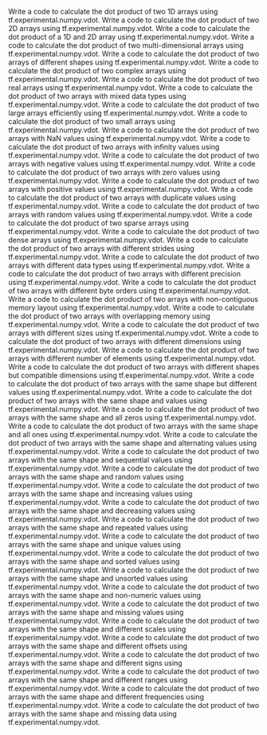 Write a code to calculate the dot product of two 1D arrays using tf.experimental.numpy.vdot.
Write a code to calculate the dot product of two 2D arrays using tf.experimental.numpy.vdot.
Write a code to calculate the dot product of a 1D and 2D array using tf.experimental.numpy.vdot.
Write a code to calculate the dot product of two multi-dimensional arrays using tf.experimental.numpy.vdot.
Write a code to calculate the dot product of two arrays of different shapes using tf.experimental.numpy.vdot.
Write a code to calculate the dot product of two complex arrays using tf.experimental.numpy.vdot.
Write a code to calculate the dot product of two real arrays using tf.experimental.numpy.vdot.
Write a code to calculate the dot product of two arrays with mixed data types using tf.experimental.numpy.vdot.
Write a code to calculate the dot product of two large arrays efficiently using tf.experimental.numpy.vdot.
Write a code to calculate the dot product of two small arrays using tf.experimental.numpy.vdot.
Write a code to calculate the dot product of two arrays with NaN values using tf.experimental.numpy.vdot.
Write a code to calculate the dot product of two arrays with infinity values using tf.experimental.numpy.vdot.
Write a code to calculate the dot product of two arrays with negative values using tf.experimental.numpy.vdot.
Write a code to calculate the dot product of two arrays with zero values using tf.experimental.numpy.vdot.
Write a code to calculate the dot product of two arrays with positive values using tf.experimental.numpy.vdot.
Write a code to calculate the dot product of two arrays with duplicate values using tf.experimental.numpy.vdot.
Write a code to calculate the dot product of two arrays with random values using tf.experimental.numpy.vdot.
Write a code to calculate the dot product of two sparse arrays using tf.experimental.numpy.vdot.
Write a code to calculate the dot product of two dense arrays using tf.experimental.numpy.vdot.
Write a code to calculate the dot product of two arrays with different strides using tf.experimental.numpy.vdot.
Write a code to calculate the dot product of two arrays with different data types using tf.experimental.numpy.vdot.
Write a code to calculate the dot product of two arrays with different precision using tf.experimental.numpy.vdot.
Write a code to calculate the dot product of two arrays with different byte orders using tf.experimental.numpy.vdot.
Write a code to calculate the dot product of two arrays with non-contiguous memory layout using tf.experimental.numpy.vdot.
Write a code to calculate the dot product of two arrays with overlapping memory using tf.experimental.numpy.vdot.
Write a code to calculate the dot product of two arrays with different sizes using tf.experimental.numpy.vdot.
Write a code to calculate the dot product of two arrays with different dimensions using tf.experimental.numpy.vdot.
Write a code to calculate the dot product of two arrays with different number of elements using tf.experimental.numpy.vdot.
Write a code to calculate the dot product of two arrays with different shapes but compatible dimensions using tf.experimental.numpy.vdot.
Write a code to calculate the dot product of two arrays with the same shape but different values using tf.experimental.numpy.vdot.
Write a code to calculate the dot product of two arrays with the same shape and values using tf.experimental.numpy.vdot.
Write a code to calculate the dot product of two arrays with the same shape and all zeros using tf.experimental.numpy.vdot.
Write a code to calculate the dot product of two arrays with the same shape and all ones using tf.experimental.numpy.vdot.
Write a code to calculate the dot product of two arrays with the same shape and alternating values using tf.experimental.numpy.vdot.
Write a code to calculate the dot product of two arrays with the same shape and sequential values using tf.experimental.numpy.vdot.
Write a code to calculate the dot product of two arrays with the same shape and random values using tf.experimental.numpy.vdot.
Write a code to calculate the dot product of two arrays with the same shape and increasing values using tf.experimental.numpy.vdot.
Write a code to calculate the dot product of two arrays with the same shape and decreasing values using tf.experimental.numpy.vdot.
Write a code to calculate the dot product of two arrays with the same shape and repeated values using tf.experimental.numpy.vdot.
Write a code to calculate the dot product of two arrays with the same shape and unique values using tf.experimental.numpy.vdot.
Write a code to calculate the dot product of two arrays with the same shape and sorted values using tf.experimental.numpy.vdot.
Write a code to calculate the dot product of two arrays with the same shape and unsorted values using tf.experimental.numpy.vdot.
Write a code to calculate the dot product of two arrays with the same shape and non-numeric values using tf.experimental.numpy.vdot.
Write a code to calculate the dot product of two arrays with the same shape and missing values using tf.experimental.numpy.vdot.
Write a code to calculate the dot product of two arrays with the same shape and different scales using tf.experimental.numpy.vdot.
Write a code to calculate the dot product of two arrays with the same shape and different offsets using tf.experimental.numpy.vdot.
Write a code to calculate the dot product of two arrays with the same shape and different signs using tf.experimental.numpy.vdot.
Write a code to calculate the dot product of two arrays with the same shape and different ranges using tf.experimental.numpy.vdot.
Write a code to calculate the dot product of two arrays with the same shape and different frequencies using tf.experimental.numpy.vdot.
Write a code to calculate the dot product of two arrays with the same shape and missing data using tf.experimental.numpy.vdot.